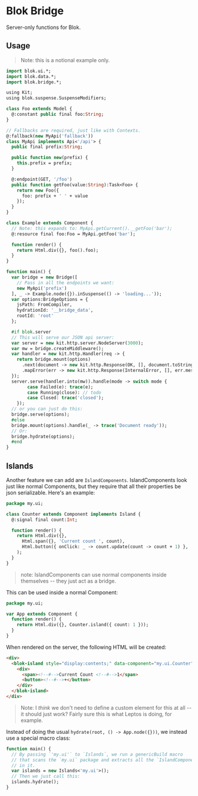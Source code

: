 Blok Bridge
===========

Server-only functions for Blok.

Usage
-----

> Note: this is a notional example only.

```haxe
import blok.ui.*;
import blok.data.*;
import blok.bridge.*;

using Kit;
using blok.suspense.SuspenseModifiers;

class Foo extends Model {
  @:constant public final foo:String; 
}

// Fallbacks are required, just like with Contexts. 
@:fallback(new MyApi('fallback'))
class MyApi implements Api<'/api'> {
  public final prefix:String;

  public function new(prefix) {
    this.prefix = prefix;
  }

  @:endpoint(GET, '/foo')
  public function getFoo(value:String):Task<Foo> {
    return new Foo({
      foo: prefix + ' ' + value
    });
  }
}

class Example extends Component {
  // Note: this expands to: MyApi.getCurrent().__getFoo('bar');
  @:resource final foo:Foo = MyApi.getFoo('bar');

  function render() {
    return Html.div({}, foo().foo);
  }
}

function main() {
  var bridge = new Bridge([
    // Pass in all the endpoints we want:
    new MyApi('prefix')
  ], _ -> Example.node({}).inSuspense(() -> 'loading...'));
  var options:BridgeOptions = {
    jsPath: FromCompiler,
    hydrationId: '__bridge_data',
    rootId: 'root'
  };

  #if blok.server
  // This will serve our JSON api server:
  var server = new kit.http.server.NodeServer(3000);
  var mw = bridge.createMiddleware();
  var handler = new kit.http.Handler(req -> {
    return bridge.mount(options)
      .next(document -> new kit.http.Response(OK, [], document.toString()))
      .mapError(err -> new kit.http.Response(InternalError, [], err.message))
  });
  server.serve(handler.into(mw)).handle(mode -> switch mode {
		case Failed(e): trace(e);
		case Running(close): // todo
		case Closed: trace('closed');
	});
  // or you can just do this:
  bridge.serve(options);
  #else
  bridge.mount(options).handle(_ -> trace('Document ready'));
  // Or:
  bridge.hydrate(options);
  #end
}
```

Islands
-------

Another feature we can add are `IslandComponents`. IslandComponents look just like normal Components, but they require that all their properties be json serializable. Here's an example:

```haxe
package my.ui;

class Counter extends Component implements Island {
  @:signal final count:Int;

  function render() {
    return Html.div({},
      Html.span({}, 'Current count ', count),
      Html.button({ onClick: _ -> count.update(count -> count + 1) }, '+')
    );
  }
}
```

> note: IslandComponents can use normal components inside themselves -- they just act as a bridge.

This can be used inside a normal Component:

```haxe
package my.ui;

var App extends Component {
  function render() {
    return Html.div({}, Counter.island({ count: 1 }));
  }
}
```

When rendered on the server, the following HTML will be created:

```html
<div>
  <blok-island style="display:contents;" data-component="my.ui.Counter" data-props='{"count":1}'>
    <div>
      <span><!--#-->Current Count <!--#-->1</span>
      <button><!--#-->+</button>
    </div>
  </blok-island>
</div>
```

> Note: I *think* we don't need to define a custom element for this at all -- it should just work? Fairly sure this is what Leptos is doing, for example.

Instead of doing the usual `hydrate(root, () -> App.node({}))`, we instead use a special macro class:

```haxe
function main() {
  // By passing `'my.ui'` to `Islands`, we run a genericBuild macro
  // that scans the `my.ui` package and extracts all the `IslandComponents`
  // in it.
  var islands = new Islands<'my.ui'>();
  // Then we just call this:
  islands.hydrate();
}
```
